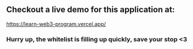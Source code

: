 ## Checkout a live demo for this application at:
https://learn-web3-program.vercel.app/

### Hurry up, the whitelist is filling up quickly, save your stop <3
